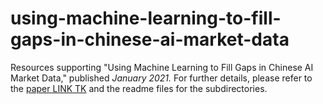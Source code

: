 # using-machine-learning-to-fill-gaps-in-chinese-ai-market-data
Resources supporting "Using Machine Learning to Fill Gaps in Chinese AI Market Data," published *January 2021.* For further details, please refer to the [paper LINK TK](https://cset.georgetown.edu/________) and the readme files for the subdirectories.
